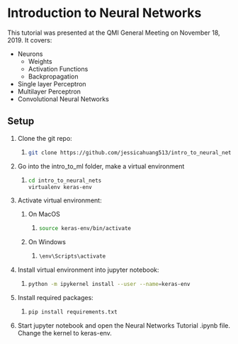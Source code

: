 # Introduction to Neural Networks

This tutorial was presented at the QMI General Meeting on November 18, 2019. It covers:

- Neurons
  - Weights
  - Activation Functions
  - Backpropagation
- Single layer Perceptron
- Multilayer Perceptron
- Convolutional Neural Networks

## Setup

1. Clone the git repo:

   1. ```bash
      git clone https://github.com/jessicahuang513/intro_to_neural_nets.git
      ```

2. Go into the intro_to_ml folder, make a virtual environment

   1. ```bash
      cd intro_to_neural_nets
      virtualenv keras-env
      ```

3. Activate virtual environment:

   1. On MacOS

      1. ```bash
         source keras-env/bin/activate
         ```

   2. On Windows

      1. ```bash
         \env\Scripts\activate
         ```

4. Install virtual environment into jupyter notebook:

   1. ```bash
      python -m ipykernel install --user --name=keras-env
      ```

5. Install required packages:

   1. ```bash
      pip install requirements.txt
      ```

6. Start jupyter notebook and open the Neural Networks Tutorial .ipynb file. Change the kernel to keras-env.

